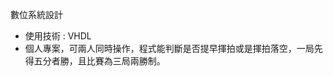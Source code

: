數位系統設計<br>
<ul>
<li>使用技術 : VHDL</li>
<li>個人專案，可兩人同時操作，程式能判斷是否提早揮拍或是揮拍落空，一局先得五分者勝，且比賽為三局兩勝制。</li>
</ul>
